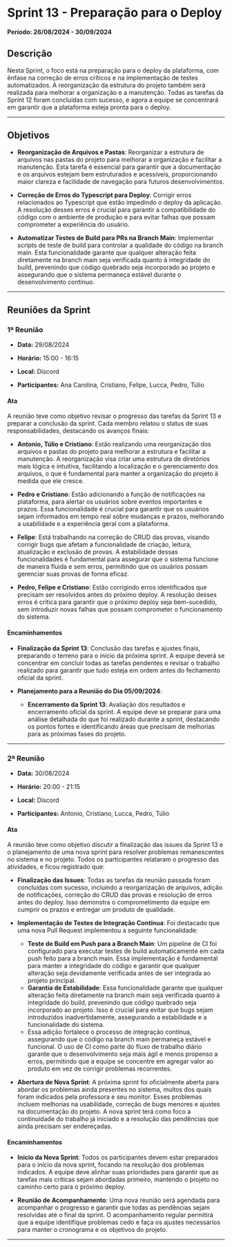 # Sprint 13 - Preparação para o Deploy

**Período: 26/08/2024 - 30/09/2024**

## Descrição

Nesta Sprint, o foco está na preparação para o deploy da plataforma, com ênfase na correção de erros críticos e na implementação de testes automatizados. A reorganização da estrutura do projeto também será realizada para melhorar a organização e a manutenção. Todas as tarefas da Sprint 12 foram concluídas com sucesso, e agora a equipe se concentrará em garantir que a plataforma esteja pronta para o deploy.

---

## Objetivos

- **Reorganização de Arquivos e Pastas**: Reorganizar a estrutura de arquivos nas pastas do projeto para melhorar a organização e facilitar a manutenção. Esta tarefa é essencial para garantir que a documentação e os arquivos estejam bem estruturados e acessíveis, proporcionando maior clareza e facilidade de navegação para futuros desenvolvimentos.

- **Correção de Erros do Typescript para Deploy**: Corrigir erros relacionados ao Typescript que estão impedindo o deploy da aplicação. A resolução desses erros é crucial para garantir a compatibilidade do código com o ambiente de produção e para evitar falhas que possam comprometer a experiência do usuário.

- **Automatizar Testes de Build para PRs na Branch Main**: Implementar scripts de teste de build para controlar a qualidade do código na branch main. Esta funcionalidade garante que qualquer alteração feita diretamente na branch main seja verificada quanto à integridade do build, prevenindo que código quebrado seja incorporado ao projeto e assegurando que o sistema permaneça estável durante o desenvolvimento contínuo.

---

## Reuniões da Sprint

### 1ª Reunião

- **Data:** 29/08/2024

- **Horário:** 15:00 - 16:15

- **Local:** Discord

- **Participantes:** Ana Carolina, Cristiano, Felipe, Lucca, Pedro, Túlio

#### Ata

A reunião teve como objetivo revisar o progresso das tarefas da Sprint 13 e preparar a conclusão da sprint. Cada membro relatou o status de suas responsabilidades, destacando os avanços finais:

- **Antonio, Túlio e Cristiano**: Estão realizando uma reorganização dos arquivos e pastas do projeto para melhorar a estrutura e facilitar a manutenção. A reorganização visa criar uma estrutura de diretórios mais lógica e intuitiva, facilitando a localização e o gerenciamento dos arquivos, o que é fundamental para manter a organização do projeto à medida que ele cresce.

- **Pedro e Cristiano**: Estão adicionando a função de notificações na plataforma, para alertar os usuários sobre eventos importantes e prazos. Essa funcionalidade é crucial para garantir que os usuários sejam informados em tempo real sobre mudanças e prazos, melhorando a usabilidade e a experiência geral com a plataforma.

- **Felipe**: Está trabalhando na correção do CRUD das provas, visando corrigir bugs que afetam a funcionalidade de criação, leitura, atualização e exclusão de provas. A estabilidade dessas funcionalidades é fundamental para assegurar que o sistema funcione de maneira fluida e sem erros, permitindo que os usuários possam gerenciar suas provas de forma eficaz.

- **Pedro, Felipe e Cristiano**: Estão corrigindo erros identificados que precisam ser resolvidos antes do próximo deploy. A resolução desses erros é crítica para garantir que o próximo deploy seja bem-sucedido, sem introduzir novas falhas que possam comprometer o funcionamento do sistema.

#### Encaminhamentos

- **Finalização da Sprint 13**: Conclusão das tarefas e ajustes finais, preparando o terreno para o início da próxima sprint. A equipe deverá se concentrar em concluir todas as tarefas pendentes e revisar o trabalho realizado para garantir que tudo esteja em ordem antes do fechamento oficial da sprint.

- **Planejamento para a Reunião do Dia 05/09/2024**:
  - **Encerramento da Sprint 13**: Avaliação dos resultados e encerramento oficial da sprint. A equipe deve se preparar para uma análise detalhada do que foi realizado durante a sprint, destacando os pontos fortes e identificando áreas que precisam de melhorias para as próximas fases do projeto.

---

### 2ª Reunião

- **Data:** 30/08/2024

- **Horário:** 20:00 - 21:15

- **Local:** Discord

- **Participantes:** Antonio, Cristiano, Lucca, Pedro, Túlio

#### Ata

A reunião teve como objetivo discutir a finalização das issues da Sprint 13 e o planejamento de uma nova sprint para resolver problemas remanescentes no sistema e no projeto. Todos os participantes relataram o progresso das atividades, e ficou registrado que:

- **Finalização das Issues**: Todas as tarefas da reunião passada foram concluídas com sucesso, incluindo a reorganização de arquivos, adição de notificações, correção do CRUD das provas e resolução de erros antes do deploy. Isso demonstra o comprometimento da equipe em cumprir os prazos e entregar um produto de qualidade.

- **Implementação de Testes de Integração Contínua**: Foi destacado que uma nova Pull Request implementou a seguinte funcionalidade:

  - **Teste de Build em Push para a Branch Main**: Um pipeline de CI foi configurado para executar testes de build automaticamente em cada push feito para a branch main. Essa implementação é fundamental para manter a integridade do código e garantir que qualquer alteração seja devidamente verificada antes de ser integrada ao projeto principal.
  - **Garantia de Estabilidade**: Essa funcionalidade garante que qualquer alteração feita diretamente na branch main seja verificada quanto à integridade do build, prevenindo que código quebrado seja incorporado ao projeto. Isso é crucial para evitar que bugs sejam introduzidos inadvertidamente, assegurando a estabilidade e a funcionalidade do sistema.
  - Essa adição fortalece o processo de integração contínua, assegurando que o código na branch main permaneça estável e funcional. O uso de CI como parte do fluxo de trabalho diário garante que o desenvolvimento seja mais ágil e menos propenso a erros, permitindo que a equipe se concentre em agregar valor ao produto em vez de corrigir problemas recorrentes.

- **Abertura de Nova Sprint**: A próxima sprint foi oficialmente aberta para abordar os problemas ainda presentes no sistema, muitos dos quais foram indicados pela professora e seu monitor. Esses problemas incluem melhorias na usabilidade, correção de bugs menores e ajustes na documentação do projeto. A nova sprint terá como foco a continuidade do trabalho já iniciado e a resolução das pendências que ainda precisam ser endereçadas.

#### Encaminhamentos

- **Início da Nova Sprint**: Todos os participantes devem estar preparados para o início da nova sprint, focando na resolução dos problemas indicados. A equipe deve alinhar suas prioridades para garantir que as tarefas mais críticas sejam abordadas primeiro, mantendo o projeto no caminho certo para o próximo deploy.

- **Reunião de Acompanhamento**: Uma nova reunião será agendada para acompanhar o progresso e garantir que todas as pendências sejam resolvidas até o final da sprint. O acompanhamento regular permitirá que a equipe identifique problemas cedo e faça os ajustes necessários para manter o cronograma e os objetivos do projeto.

---
